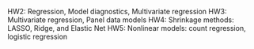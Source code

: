 HW2: Regression, Model diagnostics, Multivariate regression
HW3: Multivariate regression, Panel data models
HW4: Shrinkage methods: LASSO, Ridge, and Elastic Net
HW5: Nonlinear models: count regression, logistic regression
